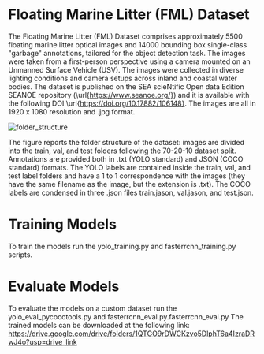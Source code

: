 # Floating Marine Litter (FML) Dataset

The Floating Marine Litter (FML) Dataset comprises approximately 5500 floating marine litter optical images and 14000 bounding box single-class "garbage" annotations, tailored for the object detection task. The images were taken from a first-person perspective using a camera mounted on an Unmanned Surface Vehicle (USV). The images were collected in diverse lighting conditions and camera setups across inland and coastal water bodies. The dataset is published on the SEA scieNtific Open data Edition SEANOE repository (\url{https://www.seanoe.org/}) and it is available with the following DOI \url{https://doi.org/10.17882/106148}. The images are all in 1920 x 1080 resolution and .jpg format.

![folder_structure](https://github.com/user-attachments/assets/6320dc76-f88c-43dc-883d-6b5710ba608a)

The figure reports the folder structure of the dataset: images are divided into the train, val, and test folders following the 70-20-10 dataset split. Annotations are provided both in .txt (YOLO standard) and JSON (COCO standard) formats. The YOLO labels are contained inside the train, val, and test label folders and have a 1 to 1 correspondence with the images (they have the same filename as the image, but the extension is .txt). The COCO labels are condensed in three .json files train.jason, val.jason, and test.json.


# Training Models

To train the models run the yolo_training.py and fasterrcnn_training.py scripts.

# Evaluate Models

To evaluate the models on a custom dataset run the yolo_eval_pycocotools.py and fasterrcnn_eval.py.fasterrcnn_eval.py
The trained models can be downloaded at the following link: https://drive.google.com/drive/folders/1QTGO9rDWCKzvo5DlphT6a4IzraDRwJ4o?usp=drive_link


